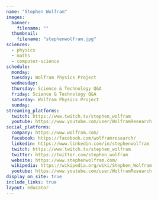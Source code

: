 ```yaml
---
name: "Stephen Wolfram"
images:
  banner:
    filename: ""
  thumbnail:
    filename: "stephenwolfram.jpg"
sciences:
  - physics
  - maths
  - computer-science
schedule:
  monday: 
  tuesday: Wolfram Physics Project
  wednesday: 
  thursday: Science & Technology Q&A
  friday: Science & Technology Q&A
  saturday: Wolfram Physics Project
  sunday: 
streaming_platforms:
  twitch: https://www.twitch.tv/stephen_wolfram
  youtube: https://www.youtube.com/user/WolframResearch
social_platforms:
  company: https://www.wolfram.com/
  facebook: https://facebook.com/wolframresearch/
  linkedin: https://www.linkedin.com/in/stephenwolfram
  twitch: https://www.twitch.tv/stephen_wolfram
  twitter: https://twitter.com/stephen_wolfram
  website: https://www.stephenwolfram.com/
  wikipedia: https://wikipedia.org/wiki/Stephen_Wolfram
  youtube: https://www.youtube.com/user/WolframResearch
display_on_site: true
include_links: true
layout: educator
---
```

